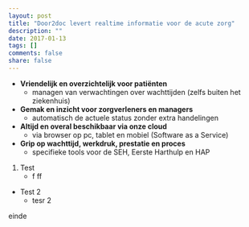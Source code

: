 ```yaml
---
layout: post
title: "Door2doc levert realtime informatie voor de acute zorg"
description: ""
date: 2017-01-13
tags: []
comments: false
share: false
---
```


* **Vriendelijk en overzichtelijk voor patiënten**
    * managen van verwachtingen over wachttijden (zelfs buiten het ziekenhuis)
* **Gemak en inzicht voor zorgverleners en managers**
    * automatisch de actuele status zonder extra handelingen
* **Altijd en overal beschikbaar via onze cloud**
    * via browser op pc, tablet en mobiel (Software as a Service)
* **Grip op wachttijd, werkdruk, prestatie en proces**
    * specifieke tools voor de SEH, Eerste Harthulp en HAP

1. Test
   * f  ff
   
* Test 2
   * tesr 2
   
einde
